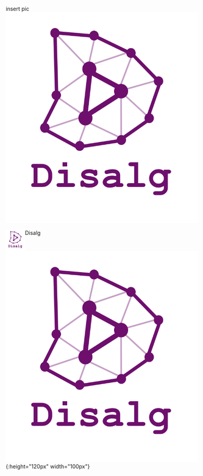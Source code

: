 insert pic ![disalg logo](./disalg-logo-2018-12.png)

Disalg <img src="./disalg-logo-2018-12.png" width = "10%" alt="Disalg Logo" align=left />



![Disalg logo](https://github.com/Disalg-ICS-NJU/disalg-nju/blob/master/pic/disalg-logo.png) {:height="120px" width="100px"}